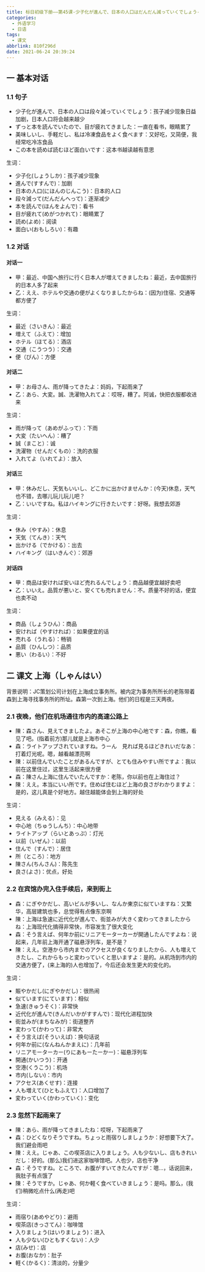 ```yaml
---
title: 标日初级下册——第45课-少子化が進んで、日本の人口はだんだん減っていくでしょう-课文(45.4)
categories:
  - 外语学习
  - 日语
tags:
  - 课文
abbrlink: 810f296d
date: 2021-06-24 20:39:24
---
```

## 一 基本对话

### 1.1 句子

* 少子化が進んで、日本の人口は段々減っていくでしょう：孩子减少现象日益加剧，日本人口将会越来越少
* ずっと本を読んでいたので、目が疲れてきました：一直在看书，眼睛累了
* 美味しいし、手軽だし、私は冷凍食品をよく食べます：又好吃，又简便，我经常吃冷冻食品
* この本を読めば読むほど面白いです：这本书越读越有意思

<!--more-->

生词：

* 少子化(しょうしか)：孩子减少现象
* 進んで(すすんで)：加剧
* 日本の人口(にほんのじんこう)：日本的人口
* 段々減って(だんだんへって)：逐渐减少
* 本を読んで(ほんをよんで)：看书
* 目が疲れて(めがつかれて)：眼睛累了
* 読め(よめ)：阅读
* 面白い(おもしろい)：有趣

### 1.2 对话

#### 对话一

* 甲：最近、中国へ旅行に行く日本人が増えてきましたね：最近，去中国旅行的日本人多了起来
* 乙：ええ、ホテルや交通の便がよくなりましたからね：(因为)住宿、交通等都方便了


生词：

* 最近（さいきん）：最近
* 増えて（ふえて）：增加
* ホテル（ほてる）：酒店
* 交通（こうつう）：交通
* 便（びん）：方便

####  对话二

* 甲：お母さん、雨が降ってきたよ：妈妈，下起雨来了
* 乙：あら、大変。誠、洗濯物入れてよ：哎呀，糟了。阿诚，快把衣服都收进来

生词：

* 雨が降って（あめがふって）：下雨
* 大変（たいへん）：糟了
* 誠（まこと）：诚
* 洗濯物（せんだくもの）：洗的衣服
* 入れてよ（いれてよ）：放入

####  对话三

* 甲：休みだし、天気もいいし、どこかに出かけませんか：(今天)休息，天气也不错，去哪儿玩儿玩儿吧？
* 乙：いいですね。私はハイキングに行きたいです：好呀。我想去郊游

生词：

* 休み（やすみ）：休息
* 天気（てんき）：天气
* 出かける（でかける）：出去
* ハイキング（はいきんぐ）：郊游

####  对话四

* 甲：商品は安ければ安いほど売れるんでしょう：商品越便宜越好卖吧
* 乙：いいえ。品質が悪いと、安くても売れません：不。质量不好的话，便宜也卖不动

生词：

* 商品（しょうひん）：商品
* 安ければ（やすければ）：如果便宜的话
* 売れる（うれる）：畅销
* 品質（ひんしつ）：品质
* 悪い（わるい）：不好

## 二 课文 上海（しゃんはい）

背景说明：JC策划公司计划在上海成立事务所。被内定为事务所所长的老陈带着森到上海寻找事务所的所址。森第一次到上海。他们的日程是三天两夜。

### 2.1 夜晚，他们在机场通往市内的高速公路上

* 陳：森さん、見えてきましたよ。あそこが上海の中心地です：森，你瞧，看见了吧。(指着前方)那儿就是上海市中心
* 森：ライトアップされていますね。うーん　見れば見るほどきれいだなあ：打着灯光呢。嗯，越看越漂亮啊
* 陳：以前住んでいたことがあるんですが、とても住みやすい所ですよ：我以前在这里住过，这里生活起来很方便
* 森：陳さん上海に住んでいたんですか：老陈，你以前也在上海住过？
* 陳：ええ。本当にいい所です。住めば住むほど上海の良さがわかりますよ：是的，这儿真是个好地方。越住越能体会到上海的好处

生词：

* 見える（みえる）：见
* 中心地（ちゅうしんち）：中心地带
* ライトアップ（らいとあっぷ）：灯光
* 以前（いぜん）：以前
* 住んで（すんで）：居住
* 所（ところ）：地方
* 陳さん(ちんさん)：陈先生
* 良さ(よさ)：优点，好处

### 2.2 在宾馆办完入住手续后，来到街上

* 森：にぎやかだし、高いビルが多いし、なんか東京に似ていますね：又繁华，高层建筑也多，总觉得有点像东京啊
* 陳：上海は急速に近代化が進んで、街並みが大きく変わってきましたからね：上海现代化搞得非常快，市容发生了很大变化
* 森：そう言えば、何年か前にリニアモーターカーが開通したんですよね：说起来，几年前上海开通了磁悬浮列车，是不是？
* 陳：ええ。空港から市内までのアクセスが良くなりましたから、人も増えてきたし、これからもっと変わっていくと思いますよ：是的。从机场到市内的交通方便了，(来上海的)人也增加了，今后还会发生更大的变化的。

生词：

* 賑やかだし(にぎやかだし)：很热闹
* 似ています(にています)：相似
* 急速(きゅうそく)：非常快
* 近代化が進んで(きんだいかがすすんで)：现代化进程加快
* 街並みが(まちなみが)：街道整齐
* 変わって(かわって)：非常大
* そう言えば(そういえば)：换句话说
* 何年か前に(なんねんかまえに)：几年前
* リニアモーターカー(りにあもーたーかー)：磁悬浮列车
* 開通(かいつう)：开通
* 空港(くうこう)：机场
* 市内(しない)：市内
* アクセス(あくせす)：连接
* 人も増えて(ひともふえて)：人口增加了
* 変わっていく(かわっていく)：变化

### 2.3 忽然下起雨来了

* 陳：あら、雨が降ってきましたね：哎呀，下起雨来了
* 森：ひどくなりそうですね。ちょっと雨宿りしましょうか：好想要下大了。我们避会雨吧
* 陳：ええ。じゃあ、この喫茶店に入りましょう。人も少ないし、店もきれいだし：好的。(那么)我们进这家咖啡馆吧。人也少，店也干净
* 森：そうですね。ところで、お腹がすいてきたんですが：嗯...，话说回来，我肚子有点饿了
* 陳：そうですか。じゃあ、何か軽く食べていきましょう：是吗。那么，(我们)稍微吃点什么(再走)吧

生词：

* 雨宿り(あめやどり)：避雨
* 喫茶店(きっさてん)：咖啡馆
* 入りましょう(はいりましょう)：进入
* 人も少ない(ひともすくない)：人少
* 店(みせ)：店
* お腹(おなか)：肚子
* 軽く(かるく)：清淡的，分量少